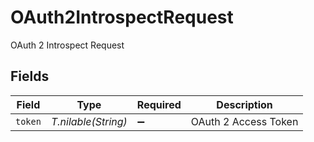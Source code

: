 # OAuth2IntrospectRequest

OAuth 2 Introspect Request


## Fields

| Field                | Type                 | Required             | Description          |
| -------------------- | -------------------- | -------------------- | -------------------- |
| `token`              | *T.nilable(String)*  | :heavy_minus_sign:   | OAuth 2 Access Token |